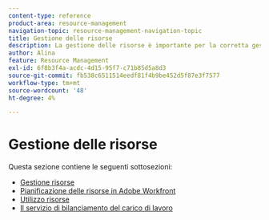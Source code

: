 ```yaml
---
content-type: reference
product-area: resource-management
navigation-topic: resource-management-navigation-topic
title: Gestione delle risorse
description: La gestione delle risorse è importante per la corretta gestione del lavoro e per la previsione della disponibilità. Scopri come pianificare e pianificare le risorse per il lavoro nei seguenti articoli.
author: Alina
feature: Resource Management
exl-id: 6f8b3f4a-acdc-4d15-95f7-c71b85d5a8d3
source-git-commit: fb538c6511514eedf81f4b9be452d5f87e3f7577
workflow-type: tm+mt
source-wordcount: '48'
ht-degree: 4%

---
```


# Gestione delle risorse

Questa sezione contiene le seguenti sottosezioni:

* [Gestione risorse](../resource-mgmt/resource-mgmt-overview/resource-management-overview.md)
* [Pianificazione delle risorse in Adobe Workfront](../resource-mgmt/resource-planning/resource-planning-overview.md)
* [Utilizzo risorse](../resource-mgmt/resource-utilization/resource-utilization.md)
* [Il servizio di bilanciamento del carico di lavoro](../resource-mgmt/workload-balancer/workload-balancer.md)
